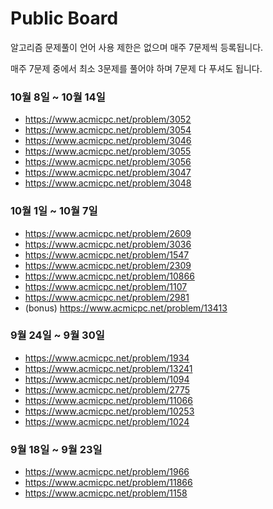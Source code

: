 # Public Board
알고리즘 문제풀이 언어 사용 제한은 없으며 매주 7문제씩 등록됩니다.

매주 7문제 중에서 최소 3문제를 풀어야 하며 7문제 다 푸셔도 됩니다.

### 10월 8일 ~ 10월 14일
* https://www.acmicpc.net/problem/3052
* https://www.acmicpc.net/problem/3054
* https://www.acmicpc.net/problem/3046
* https://www.acmicpc.net/problem/3055
* https://www.acmicpc.net/problem/3056
* https://www.acmicpc.net/problem/3047
* https://www.acmicpc.net/problem/3048

### 10월 1일 ~ 10월 7일 
* https://www.acmicpc.net/problem/2609
* https://www.acmicpc.net/problem/3036
* https://www.acmicpc.net/problem/1547
* https://www.acmicpc.net/problem/2309
* https://www.acmicpc.net/problem/10866
* https://www.acmicpc.net/problem/1107
* https://www.acmicpc.net/problem/2981
* (bonus) https://www.acmicpc.net/problem/13413

### 9월 24일 ~ 9월 30일
* https://www.acmicpc.net/problem/1934
* https://www.acmicpc.net/problem/13241
* https://www.acmicpc.net/problem/1094
* https://www.acmicpc.net/problem/2775
* https://www.acmicpc.net/problem/11066
* https://www.acmicpc.net/problem/10253
* https://www.acmicpc.net/problem/1024

### 9월 18일 ~ 9월 23일
* https://www.acmicpc.net/problem/1966
* https://www.acmicpc.net/problem/11866
* https://www.acmicpc.net/problem/1158
